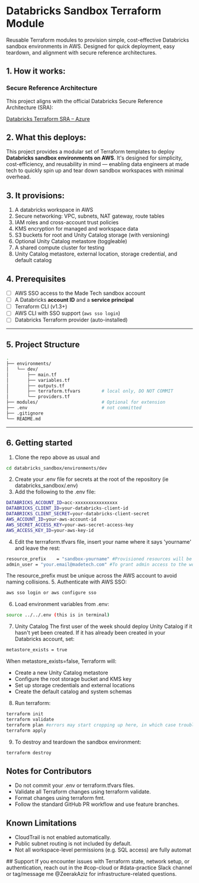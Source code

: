 # Databricks Sandbox Terraform Module
Reusable Terraform modules to provision simple, cost-effective Databricks sandbox environments in AWS. Designed for quick deployment, easy teardown, and alignment with secure reference architectures.

## 1. How it works:
### Secure Reference Architecture
This project aligns with the official Databricks Secure Reference Architecture (SRA):

[Databricks Terraform SRA – Azure](https://github.com/databricks/terraform-databricks-sra)

## 2. What this deploys:

This project provides a modular set of Terraform templates to deploy **Databricks sandbox environments on AWS**. It's designed for simplicity, cost-efficiency, and reusability in mind — enabling data engineers at made tech to quickly spin up and tear down sandbox workspaces with minimal overhead.

## 3. It provisions:
1. A databricks workspace in AWS
2. Secure networking: VPC, subnets, NAT gateway, route tables
3. IAM roles and cross-account trust policies
4. KMS encryption for managed and workspace data
5. S3 buckets for root and Unity Catalog storage (with versioning)
6. Optional Unity Catalog metastore (toggleable)
7. A shared compute cluster for testing
8. Unity Catalog metastore, external location, storage credential, and default catalog

## 4. Prerequisites

- [ ] AWS SSO access to the Made Tech sandbox account
- [ ] A Databricks **account ID** and a **service principal**
- [ ] Terraform CLI (v1.3+)
- [ ] AWS CLI with SSO support (`aws sso login`)
- [ ] Databricks Terraform provider (auto-installed)
---
## 5. Project Structure

```bash
.
├── environments/
│   └── dev/
│       ├── main.tf
│       ├── variables.tf
│       ├── outputs.tf
│       ├── terraform.tfvars        # local only, DO NOT COMMIT
│       └── providers.tf
├── modules/                        # Optional for extension
├── .env                            # not committed
├── .gitignore
└── README.md
```
---
 ## 6. Getting started

1. Clone the repo above as usual and
```bash
cd databricks_sandbox/environments/dev
```
2. Create your .env file for secrets at the root of the repository (ie databricks_sandbox/.env)
3. Add the following to the .env file:
```bash
DATABRICKS_ACCOUNT_ID=acc-xxxxxxxxxxxxxxxx
DATABRICKS_CLIENT_ID=your-databricks-client-id
DATABRICKS_CLIENT_SECRET=your-databricks-client-secret
AWS_ACCOUNT_ID=your-aws-account-id
AWS_SECRET_ACCESS_KEY=your-aws-secret-access-key
AWS_ACCESS_KEY_ID=your-aws-key-id
```
4. Edit the terrraform.tfvars file, insert your name where it says 'yourname' and leave the rest:
```bash
resource_prefix    = "sandbox-yourname" #Provisioned resources will be based on your resource_prefix (e.g. sandbox-alex-shared-cluster)
admin_user = "your.email@madetech.com" #To grant admin access to the workspace
```
The resource_prefix must be unique across the AWS account to avoid naming collisions.
5. Authenticate with AWS SSO:
```bash
aws sso login or aws configure sso
```
6. Load environment variables from .env:
```bash
source ../../.env (this is in terminal)
```
7. Unity Catalog
The first user of the week should deploy Unity Catalog if it hasn't yet been created. If it has already been created in your Databricks account, set:
```bash
metastore_exists = true
```
When metastore_exists=false, Terraform will:
* Create a new Unity Catalog metastore
* Configure the root storage bucket and KMS key
* Set up storage credentials and external locations
* Create the default catalog and system schemas
8. Run terraform:
```bash
terraform init
terraform validate
terraform plan #errors may start cropping up here, in which case troubleshooting will be required, read the errors carefully they explain quite well
terraform apply
```
9. To destroy and teardown the sandbox environment:
```bash
terraform destroy
```

## Notes for Contributors
* Do not commit your .env or terraform.tfvars files.
* Validate all Terraform changes using terraform validate.
* Format changes using terraform fmt.
* Follow the standard GitHub PR workflow and use feature branches.

## Known Limitations
* CloudTrail is not enabled automatically.
* Public subnet routing is not included by default.
* Not all workspace-level permissions (e.g. SQL access) are fully automat

## Support
If you encounter issues with Terraform state, network setup, or authentication, reach out in the #cop-cloud or #data-practice Slack channel or tag/message me @ZeerakAziz for infrastructure-related questions.
